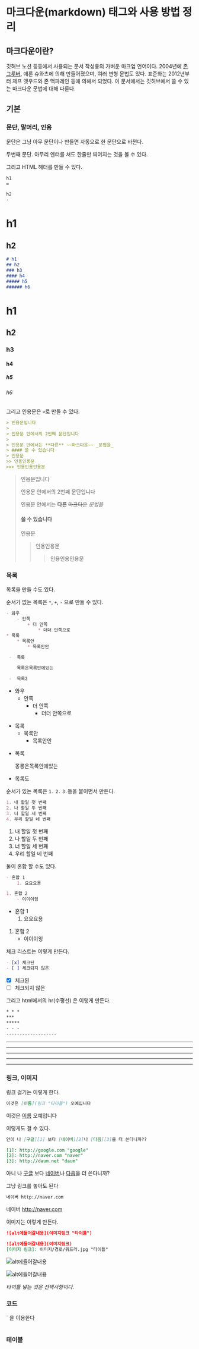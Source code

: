 마크다운(markdown) 태그와 사용 방법 정리
=

## 마크다운이란?

깃허브 노션 등등에서 사용되는 문서 작성용의 가벼운 마크업 언어이다.
2004년에 [존 그루버](https://daringfireball.net/projects/markdown/), 애론 슈와츠에 의해 만들어졌으며, 여러 변형 문법도 있다. 표준화는 2012년부터 제프 앳우드와 존 맥파레인 등에 의해서 되었다. 이 문서에서는 깃허브에서 쓸 수 있는 마크다운 문법에 대해 다룬다.

## 기본
### 문단, 말머리, 인용

문단은 그냥 아무 문단이나 만들면 자동으로 한 문단으로 바뀐다.




두번째 문단. 아무리 엔터를 쳐도 한줄만 띄어지는 것을 볼 수 있다.

그리고 HTML 헤더를 만들 수 있다. 

```markdown
h1
=

h2
-
```
h1
=
h2
-

```markdown
# h1
## h2
### h3
#### h4
##### h5
###### h6
```

# h1 
## h2
### h3
#### h4
##### h5
###### h6

그리고 인용문은 `>`로 만들 수 있다.

```markdown
> 인용문입니다
> 
> 인용문 안에서의 2번째 문단입니다
> 
> 인용문 안에서는 **다른** ~~마크다운~~ _문법을_ 
> #### 쓸 수 있습니다
> 인용문
>> 인용인용문
>>> 인용인용인용문
```
> 인용문입니다
> 
> 인용문 안에서의 2번째 문단입니다
> 
> 인용문 안에서는 **다른** ~~마크다운~~ _문법을_ 
> #### 쓸 수 있습니다
> 인용문 
> > 인용인용문
> >> 인용인용인용문

### 목록
목록을 만들 수도 있다.

순서가 없는 목록은 `*`, `+`, `-` 으로 만들 수 있다.

```markdown
- 와우
    - 안쪽
        + 더 안쪽
            * 더더 안쪽으로
* 목록 
    * 목록안
        * 목록안안

 -  목록

    목록은목록안에있는

 -  목록2
```
 - 와우
   - 안쪽
      + 더 안쪽
           * 더더 안쪽으로
 * 목록
   * 목록안
       * 목록안안

 - 목록

   몽룡은목록안에있는

- 목록도

순서가 있는 목록은 `1.` `2.` `3.`등을 붙이면서 만든다.
```markdown
1. 내 할일 첫 번째
2. 나 할일 두 번째
3. 너 할일 세 번째
4. 우리 할일 네 번째
```
1. 내 할일 첫 번째
2. 나 할일 두 번째
3. 너 할일 세 번째
4. 우리 할일 네 번째


둘이 혼합 할 수도 있다.
```markdown
- 혼합 1
    1. 요요요용

1. 혼합 2
    - 이이이잉
```     
- 혼합 1
   1. 요요요용

1. 혼합 2
    - 이이이잉

체크 리스트는 이렇게 만든다.
```markdown
- [x] 체크된
- [ ] 체크되지 않은
```
- [x] 체크된
- [ ] 체크되지 않은

그리고 html에서의 hr(수평선) 은 이렇게 만든다.

```markdown
* * *
***
*****
- - -
-------------------
```
* * *
***
*****
- - -
-------------------



### 링크, 이미지
링크 걸기는 이렇게 한다.
```markdown
이것은 [이름](링크 "타이틀") 오예입니다 
```
이것은 [이름](링크 "타이틀") 오예입니다

이렇게도 걸 수 있다.
```markdown
안이 나 [구글][1] 보다 [네이버][2]나 [다음][3]을 더 쓴다니까??

[1]: http://google.com "google"
[2]: http://naver.com "naver"
[3]: http://daum.net "daum"
```
아니 나 [구글][1] 보다 [네이버][2]나 [다음][3]을 더 쓴다니까?

[1]: http://google.com "google"
[2]: http://naver.com "naver"
[3]: http://daum.net "daum"

그냥 링크를 놓아도 된다
```markdown
네이버 http://naver.com
```
네이버 http://naver.com 

이미지는 이렇게 만든다.
```markdown
![alt에들어갈내용](이미지링크 "타이틀")

![alt에들어갈내용](이미지링크)
[이미지 링크]: 이미지/경로/뭐드라.jpg "타이틀"
```
![alt에들어갈내용](이미지링크 "타이틀")

![alt에들어갈내용][id]
 
[id]: /이미지/경로/뭐드라.jpg "타이틀"

*타이틀 넣는 것은 선택사항이다.*

### 코드

\` 을 이용한다

```markdown

```


### 테이블
